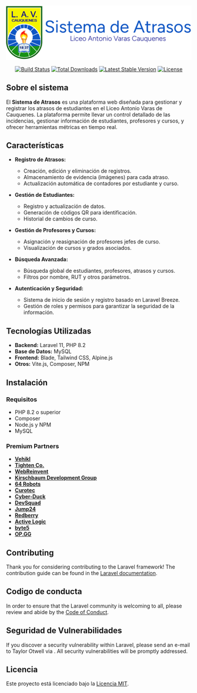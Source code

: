 <p align="center"><a href="https://laravel.com" target="_blank"><img src="https://raw.githubusercontent.com/niFrizP/atrasos-lav/refs/heads/main/public/images/Banner_sistema.png" width="600" alt="Laravel Logo"></a></p>

<p align="center">
<a href="https://github.com/laravel/framework/actions"><img src="https://github.com/laravel/framework/workflows/tests/badge.svg" alt="Build Status"></a>
<a href="https://packagist.org/packages/laravel/framework"><img src="https://img.shields.io/packagist/dt/laravel/framework" alt="Total Downloads"></a>
<a href="https://packagist.org/packages/laravel/framework"><img src="https://img.shields.io/packagist/v/laravel/framework" alt="Latest Stable Version"></a>
<a href="https://packagist.org/packages/laravel/framework"><img src="https://img.shields.io/packagist/l/laravel/framework" alt="License"></a>
</p>

## Sobre el sistema

El **Sistema de Atrasos** es una plataforma web diseñada para gestionar y registrar los atrasos de estudiantes en el Liceo Antonio Varas de Cauquenes. La plataforma permite llevar un control detallado de las incidencias, gestionar información de estudiantes, profesores y cursos, y ofrecer herramientas métricas en tiempo real.


## Características

- **Registro de Atrasos:**
  - Creación, edición y eliminación de registros.
  - Almacenamiento de evidencia (imágenes) para cada atraso.
  - Actualización automática de contadores por estudiante y curso.

- **Gestión de Estudiantes:**
  - Registro y actualización de datos.
  - Generación de códigos QR para identificación.
  - Historial de cambios de curso.

- **Gestión de Profesores y Cursos:**
  - Asignación y reasignación de profesores jefes de curso.
  - Visualización de cursos y grados asociados.

- **Búsqueda Avanzada:**
  - Búsqueda global de estudiantes, profesores, atrasos y cursos.
  - Filtros por nombre, RUT y otros parámetros.

- **Autenticación y Seguridad:**
  - Sistema de inicio de sesión y registro basado en Laravel Breeze.
  - Gestión de roles y permisos para garantizar la seguridad de la información.

## Tecnologías Utilizadas

- **Backend:** Laravel 11, PHP 8.2
- **Base de Datos:** MySQL
- **Frontend:** Blade, Tailwind CSS, Alpine.js
- **Otros:** Vite.js, Composer, NPM

## Instalación

### Requisitos
- PHP 8.2 o superior
- Composer
- Node.js y NPM
- MySQL

### Premium Partners

- **[Vehikl](https://vehikl.com/)**
- **[Tighten Co.](https://tighten.co)**
- **[WebReinvent](https://webreinvent.com/)**
- **[Kirschbaum Development Group](https://kirschbaumdevelopment.com)**
- **[64 Robots](https://64robots.com)**
- **[Curotec](https://www.curotec.com/services/technologies/laravel/)**
- **[Cyber-Duck](https://cyber-duck.co.uk)**
- **[DevSquad](https://devsquad.com/hire-laravel-developers)**
- **[Jump24](https://jump24.co.uk)**
- **[Redberry](https://redberry.international/laravel/)**
- **[Active Logic](https://activelogic.com)**
- **[byte5](https://byte5.de)**
- **[OP.GG](https://op.gg)**

## Contributing

Thank you for considering contributing to the Laravel framework! The contribution guide can be found in the [Laravel documentation](#).

## Codigo de conducta

In order to ensure that the Laravel community is welcoming to all, please review and abide by the [Code of Conduct](#).

## Seguridad de Vulnerabilidades

If you discover a security vulnerability within Laravel, please send an e-mail to Taylor Otwell via . All security vulnerabilities will be promptly addressed.

## Licencia

Este proyecto está licenciado bajo la [Licencia MIT](https://opensource.org/licenses/MIT).
